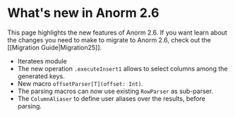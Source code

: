 # What's new in Anorm 2.6

This page highlights the new features of Anorm 2.6. If you want learn about the changes you need to make to migrate to Anorm 2.6, check out the [[Migration Guide|Migration25]].

- Iteratees module
- The new operation `.executeInsert1` allows to select columns among the generated keys.
- New macro `offsetParser[T](offset: Int)`.
- The parsing macros can now use existing `RowParser` as sub-parser.
- The `ColumnAliaser` to define user aliases over the results, before parsing.